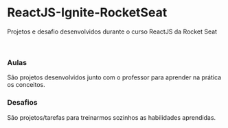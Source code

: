 # ReactJS-Ignite-RocketSeat
Projetos e desafio desenvolvidos durante o curso ReactJS da Rocket Seat

&nbsp;

### Aulas
São projetos desenvolvidos junto com o professor para aprender na prática os conceitos.

### Desafios
São projetos/tarefas para treinarmos sozinhos as habilidades aprendidas.
